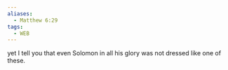 ```yaml
---
aliases:
  - Matthew 6:29
tags:
  - WEB
---
```

yet I tell you that even Solomon in all his glory was not dressed like one of these.